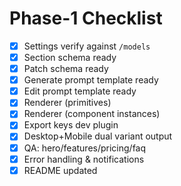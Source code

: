 # Phase-1 Checklist

- [x] Settings verify against `/models`
- [x] Section schema ready
- [x] Patch schema ready
- [x] Generate prompt template ready
- [x] Edit prompt template ready
- [x] Renderer (primitives)
- [x] Renderer (component instances)
- [x] Export keys dev plugin
- [x] Desktop+Mobile dual variant output
- [x] QA: hero/features/pricing/faq
- [x] Error handling & notifications
- [x] README updated
